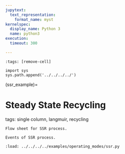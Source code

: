 ```yaml
---
jupytext:
  text_representation:
    format_name: myst
kernelspec:
  display_name: Python 3
  name: python3
execution:
  timeout: 300

---
```


```{code-cell} ipython3
:tags: [remove-cell]

import sys
sys.path.append('../../../../')
```
(ssr_example)=
# Steady State Recycling
tags: single column, langmuir, recycling

```{figure} ./figures/ssr_flow_sheet.svg
Flow sheet for SSR process.
```

```{figure} ./figures/ssr_events.svg
Events of SSR process.
```

```{code-cell} ipython3
:load: ../../../../examples/operating_modes/ssr.py

```

